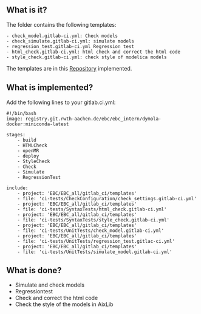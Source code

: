 ## What is it?
The folder contains the following templates:

	- check_model.gitlab-ci.yml: Check models 
	- check_simulate.gitlab-ci.yml: simulate models 
	- regression_test.gitlab-ci.yml Regression test 
	- html_check.gitlab-ci.yml: html check and correct the html code
	- style_check.gitlab-ci.yml: check style of modelica models

The templates are in this [Repository](https://git.rwth-aachen.de/EBC/EBC_all/gitlab_ci/templates) implemented.
## What is implemented? 
Add the following lines to your gitlab.ci.yml:
 

	#!/bin/bash
	image: registry.git.rwth-aachen.de/ebc/ebc_intern/dymola-docker:miniconda-latest

	stages:
		- build
		- HTMLCheck
		- openMR
		- deploy
		- StyleCheck
		- Check
		- Simulate
		- RegressionTest

	include:
		- project: 'EBC/EBC_all/gitlab_ci/templates'
		- file: 'ci-tests/CheckConfiguration/check_settings.gitlab-ci.yml'
		- project: 'EBC/EBC_all/gitlab_ci/templates'
		- file: 'ci-tests/SyntaxTests/html_check.gitlab-ci.yml'
		- project: 'EBC/EBC_all/gitlab_ci/templates'
		- file: 'ci-tests/SyntaxTests/style_check.gitlab-ci.yml'
		- project: 'EBC/EBC_all/gitlab_ci/templates'
		- file: 'ci-tests/UnitTests/check_model.gitlab-ci.yml'
		- project: 'EBC/EBC_all/gitlab_ci/templates'
		- file: 'ci-tests/UnitTests/regression_test.gitlac-ci.yml'
		- project: 'EBC/EBC_all/gitlab_ci/templates'
		- file: 'ci-tests/UnitTests/simulate_model.gitlab-ci.yml'

## What is done?
- Simulate and check models
- Regressiontest
- Check and correct the html code
- Check the style of the models in AixLib
